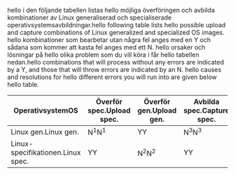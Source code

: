 <span data-ttu-id="ef0ca-101">hello i den följande tabellen listas hello möjliga överföringen och avbilda kombinationer av Linux generaliserad och specialiserade operativsystemsavbildningar.</span><span class="sxs-lookup"><span data-stu-id="ef0ca-101">hello following table lists hello possible upload and capture combinations of Linux generalized and specialized OS images.</span></span> <span data-ttu-id="ef0ca-102">hello kombinationer som bearbetar utan några fel anges med en Y och sådana som kommer att kasta fel anges med ett N. hello orsaker och lösningar på hello olika problem som du vill köra i får hello tabellen nedan.</span><span class="sxs-lookup"><span data-stu-id="ef0ca-102">hello combinations that will process without any errors are indicated by a Y, and those that will throw errors are indicated by an N. hello causes and resolutions for hello different errors you will run into are given below hello table.</span></span>

| <span data-ttu-id="ef0ca-103">Operativsystem</span><span class="sxs-lookup"><span data-stu-id="ef0ca-103">OS</span></span> | <span data-ttu-id="ef0ca-104">Överför spec.</span><span class="sxs-lookup"><span data-stu-id="ef0ca-104">Upload spec.</span></span> | <span data-ttu-id="ef0ca-105">Överför gen.</span><span class="sxs-lookup"><span data-stu-id="ef0ca-105">Upload gen.</span></span> | <span data-ttu-id="ef0ca-106">Avbilda spec.</span><span class="sxs-lookup"><span data-stu-id="ef0ca-106">Capture spec.</span></span> | <span data-ttu-id="ef0ca-107">Avbilda gen.</span><span class="sxs-lookup"><span data-stu-id="ef0ca-107">Capture gen.</span></span> |
| --- | --- | --- | --- | --- |
| <span data-ttu-id="ef0ca-108">Linux gen.</span><span class="sxs-lookup"><span data-stu-id="ef0ca-108">Linux gen.</span></span> |<span data-ttu-id="ef0ca-109">N<sup>1</sup></span><span class="sxs-lookup"><span data-stu-id="ef0ca-109">N<sup>1</sup></span></span> |<span data-ttu-id="ef0ca-110">Y</span><span class="sxs-lookup"><span data-stu-id="ef0ca-110">Y</span></span> |<span data-ttu-id="ef0ca-111">N<sup>3</sup></span><span class="sxs-lookup"><span data-stu-id="ef0ca-111">N<sup>3</sup></span></span> |<span data-ttu-id="ef0ca-112">Y</span><span class="sxs-lookup"><span data-stu-id="ef0ca-112">Y</span></span> |
| <span data-ttu-id="ef0ca-113">Linux-specifikationen.</span><span class="sxs-lookup"><span data-stu-id="ef0ca-113">Linux spec.</span></span> |<span data-ttu-id="ef0ca-114">Y</span><span class="sxs-lookup"><span data-stu-id="ef0ca-114">Y</span></span> |<span data-ttu-id="ef0ca-115">N<sup>2</sup></span><span class="sxs-lookup"><span data-stu-id="ef0ca-115">N<sup>2</sup></span></span> |<span data-ttu-id="ef0ca-116">Y</span><span class="sxs-lookup"><span data-stu-id="ef0ca-116">Y</span></span> |<span data-ttu-id="ef0ca-117">N<sup>4</sup></span><span class="sxs-lookup"><span data-stu-id="ef0ca-117">N<sup>4</sup></span></span> |

